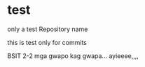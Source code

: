 # test
only a test Repository name

this is test only for commits

BSIT 2-2 mga gwapo kag gwapa... ayieeee,,,,